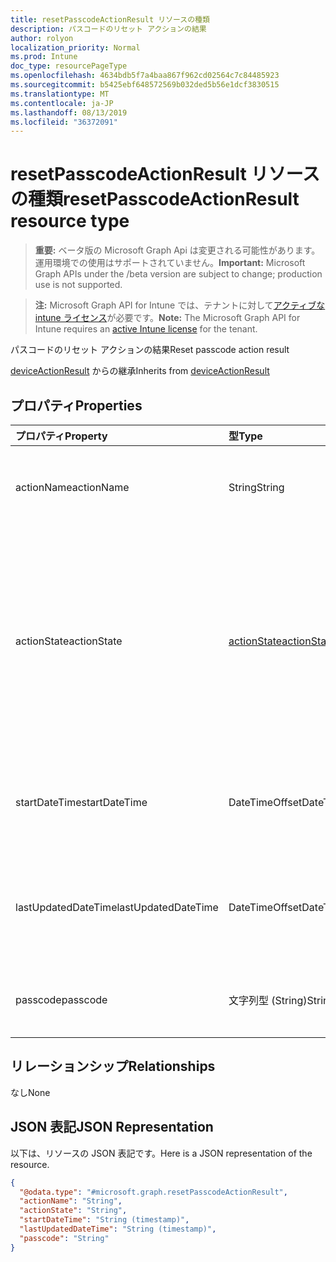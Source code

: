 ```yaml
---
title: resetPasscodeActionResult リソースの種類
description: パスコードのリセット アクションの結果
author: rolyon
localization_priority: Normal
ms.prod: Intune
doc_type: resourcePageType
ms.openlocfilehash: 4634bdb5f7a4baa867f962cd02564c7c84485923
ms.sourcegitcommit: b5425ebf648572569b032ded5b56e1dcf3830515
ms.translationtype: MT
ms.contentlocale: ja-JP
ms.lasthandoff: 08/13/2019
ms.locfileid: "36372091"
---
```

# <a name="resetpasscodeactionresult-resource-type"></a><span data-ttu-id="75ced-103">resetPasscodeActionResult リソースの種類</span><span class="sxs-lookup"><span data-stu-id="75ced-103">resetPasscodeActionResult resource type</span></span>

> <span data-ttu-id="75ced-104">**重要:** ベータ版の Microsoft Graph Api は変更される可能性があります。運用環境での使用はサポートされていません。</span><span class="sxs-lookup"><span data-stu-id="75ced-104">**Important:** Microsoft Graph APIs under the /beta version are subject to change; production use is not supported.</span></span>

> <span data-ttu-id="75ced-105">**注:** Microsoft Graph API for Intune では、テナントに対して[アクティブな intune ライセンス](https://go.microsoft.com/fwlink/?linkid=839381)が必要です。</span><span class="sxs-lookup"><span data-stu-id="75ced-105">**Note:** The Microsoft Graph API for Intune requires an [active Intune license](https://go.microsoft.com/fwlink/?linkid=839381) for the tenant.</span></span>

<span data-ttu-id="75ced-106">パスコードのリセット アクションの結果</span><span class="sxs-lookup"><span data-stu-id="75ced-106">Reset passcode action result</span></span>


<span data-ttu-id="75ced-107">[deviceActionResult](../resources/intune-devices-deviceactionresult.md) からの継承</span><span class="sxs-lookup"><span data-stu-id="75ced-107">Inherits from [deviceActionResult](../resources/intune-devices-deviceactionresult.md)</span></span>

## <a name="properties"></a><span data-ttu-id="75ced-108">プロパティ</span><span class="sxs-lookup"><span data-stu-id="75ced-108">Properties</span></span>
|<span data-ttu-id="75ced-109">プロパティ</span><span class="sxs-lookup"><span data-stu-id="75ced-109">Property</span></span>|<span data-ttu-id="75ced-110">型</span><span class="sxs-lookup"><span data-stu-id="75ced-110">Type</span></span>|<span data-ttu-id="75ced-111">説明</span><span class="sxs-lookup"><span data-stu-id="75ced-111">Description</span></span>|
|:---|:---|:---|
|<span data-ttu-id="75ced-112">actionName</span><span class="sxs-lookup"><span data-stu-id="75ced-112">actionName</span></span>|<span data-ttu-id="75ced-113">String</span><span class="sxs-lookup"><span data-stu-id="75ced-113">String</span></span>|<span data-ttu-id="75ced-114">[deviceActionResult](../resources/intune-devices-deviceactionresult.md) から継承されるアクション名</span><span class="sxs-lookup"><span data-stu-id="75ced-114">Action name Inherited from [deviceActionResult](../resources/intune-devices-deviceactionresult.md)</span></span>|
|<span data-ttu-id="75ced-115">actionState</span><span class="sxs-lookup"><span data-stu-id="75ced-115">actionState</span></span>|[<span data-ttu-id="75ced-116">actionState</span><span class="sxs-lookup"><span data-stu-id="75ced-116">actionState</span></span>](../resources/intune-shared-actionstate.md)|<span data-ttu-id="75ced-117">[Deviceactionresult](../resources/intune-devices-deviceactionresult.md)から継承されるアクションの状態。</span><span class="sxs-lookup"><span data-stu-id="75ced-117">State of the action Inherited from [deviceActionResult](../resources/intune-devices-deviceactionresult.md).</span></span> <span data-ttu-id="75ced-118">可能な値は、`none`、`pending`、`canceled`、`active`、`done`、`failed`、`notSupported` です。</span><span class="sxs-lookup"><span data-stu-id="75ced-118">Possible values are: `none`, `pending`, `canceled`, `active`, `done`, `failed`, `notSupported`.</span></span>|
|<span data-ttu-id="75ced-119">startDateTime</span><span class="sxs-lookup"><span data-stu-id="75ced-119">startDateTime</span></span>|<span data-ttu-id="75ced-120">DateTimeOffset</span><span class="sxs-lookup"><span data-stu-id="75ced-120">DateTimeOffset</span></span>|<span data-ttu-id="75ced-121">アクションが開始された時刻。[deviceActionResult](../resources/intune-devices-deviceactionresult.md) から継承。</span><span class="sxs-lookup"><span data-stu-id="75ced-121">Time the action was initiated Inherited from [deviceActionResult](../resources/intune-devices-deviceactionresult.md)</span></span>|
|<span data-ttu-id="75ced-122">lastUpdatedDateTime</span><span class="sxs-lookup"><span data-stu-id="75ced-122">lastUpdatedDateTime</span></span>|<span data-ttu-id="75ced-123">DateTimeOffset</span><span class="sxs-lookup"><span data-stu-id="75ced-123">DateTimeOffset</span></span>|<span data-ttu-id="75ced-124">アクション状態の最終更新時刻。[deviceActionResult](../resources/intune-devices-deviceactionresult.md) から継承</span><span class="sxs-lookup"><span data-stu-id="75ced-124">Time the action state was last updated Inherited from [deviceActionResult](../resources/intune-devices-deviceactionresult.md)</span></span>|
|<span data-ttu-id="75ced-125">passcode</span><span class="sxs-lookup"><span data-stu-id="75ced-125">passcode</span></span>|<span data-ttu-id="75ced-126">文字列型 (String)</span><span class="sxs-lookup"><span data-stu-id="75ced-126">String</span></span>|<span data-ttu-id="75ced-127">デバイス用に新たに生成されたパスコード</span><span class="sxs-lookup"><span data-stu-id="75ced-127">Newly generated passcode for the device</span></span> |

## <a name="relationships"></a><span data-ttu-id="75ced-128">リレーションシップ</span><span class="sxs-lookup"><span data-stu-id="75ced-128">Relationships</span></span>
<span data-ttu-id="75ced-129">なし</span><span class="sxs-lookup"><span data-stu-id="75ced-129">None</span></span>

## <a name="json-representation"></a><span data-ttu-id="75ced-130">JSON 表記</span><span class="sxs-lookup"><span data-stu-id="75ced-130">JSON Representation</span></span>
<span data-ttu-id="75ced-131">以下は、リソースの JSON 表記です。</span><span class="sxs-lookup"><span data-stu-id="75ced-131">Here is a JSON representation of the resource.</span></span>
<!-- {
  "blockType": "resource",
  "@odata.type": "microsoft.graph.resetPasscodeActionResult"
}
-->
``` json
{
  "@odata.type": "#microsoft.graph.resetPasscodeActionResult",
  "actionName": "String",
  "actionState": "String",
  "startDateTime": "String (timestamp)",
  "lastUpdatedDateTime": "String (timestamp)",
  "passcode": "String"
}
```



